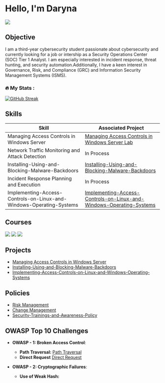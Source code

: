 # Hello, I'm Daryna
<a href="https://www.linkedin.com/in/daryna-romaniuk-3b2a66293/"><img src="https://img.shields.io/badge/-LinkedIn-0072b1?&style=for-the-badge&logo=linkedin&logoColor=white" /></a>

## Objective

I am a third-year cybersecurity student passionate about cybersecurity and currently looking for a job or intership as a Security Operations Center (SOC) Tier 1 Analyst. I am especially interested in incident response, threat hunting, and security automation.Additionally, I have a keen interest in Governance, Risk, and Compliance (GRC) and Information Security Management Systems (ISMS).

### :fire: My Stats :



[![GitHub Streak](http://github-readme-streak-stats.herokuapp.com?user=darynaromaniuk&theme=dark&background=000000)](https://git.io/streak-stats)

## Skills

| Skill                                         | Associated Project         |
|-----------------------------------------------|----------------------------|
| Managing Access Controls in Windows Server        | <a href="https://github.com/darynaromaniuk/Managing-Access-Controls-in-Windows-Server/blob/main/README.md">Managing Access Controls in Windows Server Lab</a>|
| Network Traffic Monitoring and Attack Detection | In Process|
| Installing-Using-and-Blocking-Malware-Backdoors   | <a href="https://github.com/darynaromaniuk/Installing-Using-and-Blocking-Malware-Backdoors">Installing-Using-and-Blocking-Malware-Backdoors</a>|
| Incident Response Planning and Execution      | In Process |
| Implementing-Access-Controls-on-Linux-and-Windows-Operating-Systems                                   | <a href="https://github.com/darynaromaniuk/Implementing-Access-Controls-on-Linux-and-Windows-Operating-Systems/blob/main/README.md">Implementing-Access-Controls-on-Linux-and-Windows-Operating-Systems</a>|



## Courses
<div>
<img src="https://img.shields.io/badge/-Junior%20SOC%20Analyst%201%20by%20RangeForce-FF0000?&style=for-the-badge&logo=RangeForce&logoColor=white" />
<img src="https://img.shields.io/badge/-Complete%20Cisco%20CCNA%20by%20Udemy-1572B6?&style=for-the-badge&logo=Cisco&logoColor=white" />
<img src="https://img.shields.io/badge/-CompTIA%20Security%2B%20(SY0--601)%20by%20Udemy-FF0000?&style=for-the-badge&logo=CompTIA&logoColor=white" />
</div>

## Projects
- <a href="https://github.com/darynaromaniuk/Managing-Access-Controls-in-Windows-Server/blob/main/README.md">Managing Access Controls in Windows Server </a>
- <a href="https://github.com/darynaromaniuk/Installing-Using-and-Blocking-Malware-Backdoors">Installing-Using-and-Blocking-Malware-Backdoors</a>
- <a href="https://github.com/darynaromaniuk/Implementing-Access-Controls-on-Linux-and-Windows-Operating-Systems/blob/main/README.md">Implementing-Access-Controls-on-Linux-and-Windows-Operating-Systems</a>

## Policies
- <a href="https://github.com/darynaromaniuk/Risk-Management/blob/main/Risk%20Management.pdf">Risk Management</a>
- <a href="https://github.com/darynaromaniuk/Change-Management-Policy--/blob/main/Change%20policy.pdf">Change Management</a>
- <a href="https://github.com/darynaromaniuk/Security-Trainings-and-Awareness-Policy-/blob/main/%D0%94%D0%BE%D0%BA%D1%83%D0%BC%D0%B5%D0%BD%D1%82.pdf">Security-Trainings-and-Awareness-Policy</a>

## OWASP Top 10 Challenges

- **OWASP - 1: Broken Access Control**:
    - **Path Traversal:** <a href="https://github.com/darynaromaniuk/Path-Traversal-OWASP-Challenge/blob/main/README.md">Path Traversal</a>
    - **Direct Request** <a href="https://github.com/darynaromaniuk/Direct-Request-OWASP-Challenge/blob/main/README.md">Direct Request</a>
    
- **OWASP - 2: Cryptographic Failures**:
    - **Use of Weak Hash:**

